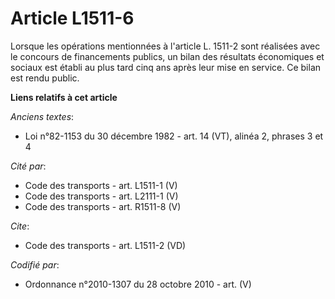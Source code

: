 # Article L1511-6

Lorsque les opérations mentionnées à l'article L. 1511-2 sont réalisées avec le concours de financements publics, un bilan
des résultats économiques et sociaux est établi au plus tard cinq ans après leur mise en service. Ce bilan est rendu public.

**Liens relatifs à cet article**

_Anciens textes_:

  - Loi n°82-1153 du 30 décembre 1982 - art. 14 (VT), alinéa 2, phrases 3 et 4

_Cité par_:

  - Code des transports - art. L1511-1 (V)
  - Code des transports - art. L2111-1 (V)
  - Code des transports - art. R1511-8 (V)

_Cite_:

  - Code des transports - art. L1511-2 (VD)

_Codifié par_:

  - Ordonnance n°2010-1307 du 28 octobre 2010 - art. (V)
